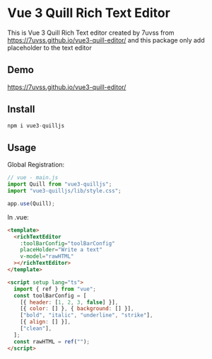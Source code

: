 # Vue 3 Quill Rich Text Editor

This is Vue 3 Quill Rich Text editor created by 7uvss from https://7uvss.github.io/vue3-quill-editor/ and this package only add placeholder to the text editor

## Demo

https://7uvss.github.io/vue3-quill-editor/

## Install

```javascript
npm i vue3-quilljs
```

## Usage

Global Registration:

```javascript
// vue - main.js
import Quill from "vue3-quilljs";
import "vue3-quilljs/lib/style.css";

app.use(Quill);
```

In .vue:

```html
<template>
  <richTextEditor
    :toolBarConfig="toolBarConfig"
    placeHolder="Write a text"
    v-model="rawHTML"
  ></richTextEditor>
</template>

<script setup lang="ts">
  import { ref } from "vue";
  const toolBarConfig = [
    [{ header: [1, 2, 3, false] }],
    [{ color: [] }, { background: [] }],
    ["bold", "italic", "underline", "strike"],
    [{ align: [] }],
    ["clean"],
  ];
  const rawHTML = ref("");
</script>
```
